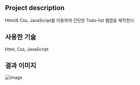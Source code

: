 **Project description**
----
Html과 Css, JavaScript를 이용하여 간단한 Todo-list 웹앱을 제작한다.


**사용한 기술**
---
Html, Css, JavaScript


**결과 이미지**
---
![image](https://user-images.githubusercontent.com/51940808/113503612-f20f6080-956d-11eb-9e36-e5ec7cf839b1.png)

